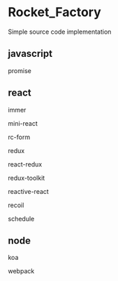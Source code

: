 # Rocket_Factory

Simple source code implementation

## javascript
promise
## react

immer

mini-react

rc-form

redux

react-redux

redux-toolkit

reactive-react

recoil

schedule

## node

koa

webpack